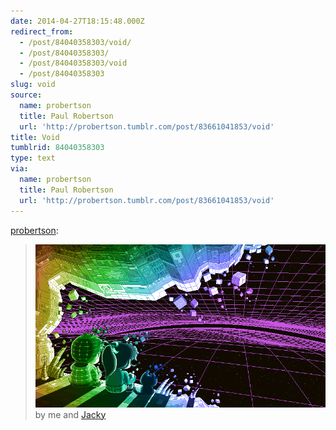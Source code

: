 ```yaml
---
date: 2014-04-27T18:15:48.000Z
redirect_from:
  - /post/84040358303/void/
  - /post/84040358303/
  - /post/84040358303/void
  - /post/84040358303
slug: void
source:
  name: probertson
  title: Paul Robertson
  url: 'http://probertson.tumblr.com/post/83661041853/void'
title: Void
tumblrid: 84040358303
type: text
via:
  name: probertson
  title: Paul Robertson
  url: 'http://probertson.tumblr.com/post/83661041853/void'
---
```

<p><a href="http://probertson.tumblr.com/post/83661041853/void" class="tumblr_blog">probertson</a>:</p>

<blockquote><p><img src="./10_void_animated.gif"/><br/> by me and <a href="http://cgcgcgcg.tumblr.com/">Jacky</a></p></blockquote>

